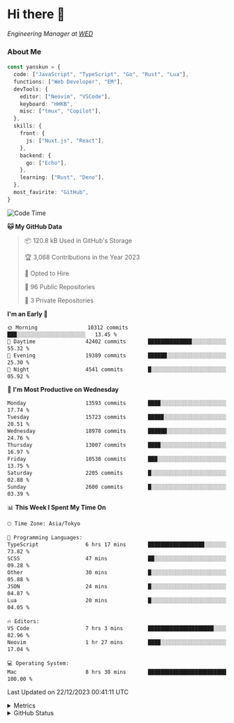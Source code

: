 # Hi there&nbsp;:wave:

<!-- ![Alt text](https://spotify-recently-played-readme.vercel.app/api?user=31kynbuubkiu3r4qh4hjuaglhfay) -->

_Engineering Manager at [WED](https://github.com/wedinc)_

### About Me

```ts
const yanskun = {
  code: ["JavaScript", "TypeScript", "Go", "Rust", "Lua"],
  functions: ["Web Developer", "EM"],
  devTools: {
    editor: ["Neovim", "VSCode"],
    keyboard: "HHKB",
    misc: ["tmux", "Copilot"],
  },
  skills: {
    front: {
      js: ["Nuxt.js", "React"],
    },
    backend: {
      go: ["Echo"],
    },
    learning: ["Rust", "Deno"],
  },
  most_favirite: "GitHub",
}
```

<!--START_SECTION:waka-->
![Code Time](http://img.shields.io/badge/Code%20Time-637%20hrs%204%20mins-blue)

**🐱 My GitHub Data** 

> 📦 120.8 kB Used in GitHub's Storage 
 > 
> 🏆 3,068 Contributions in the Year 2023
 > 
> 💼 Opted to Hire
 > 
> 📜 96 Public Repositories 
 > 
> 🔑 3 Private Repositories 
 > 
**I'm an Early 🐤** 

```text
🌞 Morning                10312 commits       ███░░░░░░░░░░░░░░░░░░░░░░   13.45 % 
🌆 Daytime                42402 commits       ██████████████░░░░░░░░░░░   55.32 % 
🌃 Evening                19389 commits       ██████░░░░░░░░░░░░░░░░░░░   25.30 % 
🌙 Night                  4541 commits        █░░░░░░░░░░░░░░░░░░░░░░░░   05.92 % 
```
📅 **I'm Most Productive on Wednesday** 

```text
Monday                   13593 commits       ████░░░░░░░░░░░░░░░░░░░░░   17.74 % 
Tuesday                  15723 commits       █████░░░░░░░░░░░░░░░░░░░░   20.51 % 
Wednesday                18978 commits       ██████░░░░░░░░░░░░░░░░░░░   24.76 % 
Thursday                 13007 commits       ████░░░░░░░░░░░░░░░░░░░░░   16.97 % 
Friday                   10538 commits       ███░░░░░░░░░░░░░░░░░░░░░░   13.75 % 
Saturday                 2205 commits        █░░░░░░░░░░░░░░░░░░░░░░░░   02.88 % 
Sunday                   2600 commits        █░░░░░░░░░░░░░░░░░░░░░░░░   03.39 % 
```


📊 **This Week I Spent My Time On** 

```text
🕑︎ Time Zone: Asia/Tokyo

💬 Programming Languages: 
TypeScript               6 hrs 17 mins       ██████████████████░░░░░░░   73.82 % 
SCSS                     47 mins             ██░░░░░░░░░░░░░░░░░░░░░░░   09.28 % 
Other                    30 mins             █░░░░░░░░░░░░░░░░░░░░░░░░   05.88 % 
JSON                     24 mins             █░░░░░░░░░░░░░░░░░░░░░░░░   04.87 % 
Lua                      20 mins             █░░░░░░░░░░░░░░░░░░░░░░░░   04.05 % 

🔥 Editors: 
VS Code                  7 hrs 3 mins        █████████████████████░░░░   82.96 % 
Neovim                   1 hr 27 mins        ████░░░░░░░░░░░░░░░░░░░░░   17.04 % 

💻 Operating System: 
Mac                      8 hrs 30 mins       █████████████████████████   100.00 % 
```


 Last Updated on 22/12/2023 00:41:11 UTC
<!--END_SECTION:waka-->

<details>
  <summary>Metrics</summary>
  <img src="https://github.com/yanskun/yanskun/blob/main/github-metrics.svg" alt="Metrics">
</details>

<details>
  <summary>GitHub Status</summary>
  <picture>
    <source media="(prefers-color-scheme: dark)" srcset="https://raw.githubusercontent.com/yanskun/yanskun/master/profile-summary-card-output/nord_dark/0-profile-details.svg">
   <img src="https://raw.githubusercontent.com/yanskun/yanskun/master/profile-summary-card-output/default/0-profile-details.svg">
  </picture>
  <br>
  <picture>
    <source media="(prefers-color-scheme: dark)" srcset="https://raw.githubusercontent.com/yanskun/yanskun/master/profile-summary-card-output/nord_dark/1-repos-per-language.svg">
   <img src="https://raw.githubusercontent.com/yanskun/yanskun/master/profile-summary-card-output/default/1-repos-per-language.svg">
  </picture>
  <picture>
    <source media="(prefers-color-scheme: dark)" srcset="https://raw.githubusercontent.com/yanskun/yanskun/master/profile-summary-card-output/nord_dark/2-most-commit-language.svg">
   <img src="https://raw.githubusercontent.com/yanskun/yanskun/master/profile-summary-card-output/default/2-most-commit-language.svg">
  </picture>
  <br>
  <picture>
    <source media="(prefers-color-scheme: dark)" srcset="https://raw.githubusercontent.com/yanskun/yanskun/master/profile-summary-card-output/nord_dark/3-stats.svg">
   <img src="https://raw.githubusercontent.com/yanskun/yanskun/master/profile-summary-card-output/default/3-stats.svg">
  </picture>
  <picture>
    <source media="(prefers-color-scheme: dark)" srcset="https://raw.githubusercontent.com/yanskun/yanskun/master/profile-summary-card-output/nord_dark/4-productive-time.svg">
   <img src="https://raw.githubusercontent.com/yanskun/yanskun/master/profile-summary-card-output/default/4-productive-time.svg">
  </picture>
</details>
